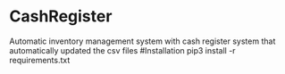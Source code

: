 # CashRegister
Automatic inventory management system with cash register system that automatically updated the csv files
#Installation
pip3 install -r requirements.txt

